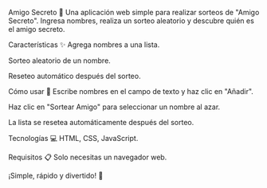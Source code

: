 Amigo Secreto 🎁
Una aplicación web simple para realizar sorteos de "Amigo Secreto". Ingresa nombres, realiza un sorteo aleatorio y descubre quién es el amigo secreto.

Características ✨
Agrega nombres a una lista.

Sorteo aleatorio de un nombre.

Reseteo automático después del sorteo.

Cómo usar 🚀
Escribe nombres en el campo de texto y haz clic en "Añadir".

Haz clic en "Sortear Amigo" para seleccionar un nombre al azar.

La lista se resetea automáticamente después del sorteo.

Tecnologías 💻
HTML, CSS, JavaScript.

Requisitos 📋
Solo necesitas un navegador web.

¡Simple, rápido y divertido! 🎉
